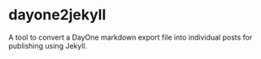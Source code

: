dayone2jekyll
=============

A tool to convert a DayOne markdown export file into individual posts for publishing using Jekyll. 
